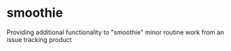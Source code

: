 # smoothie
Providing additional functionality to "smoothie" minor routine work from an issue tracking product
